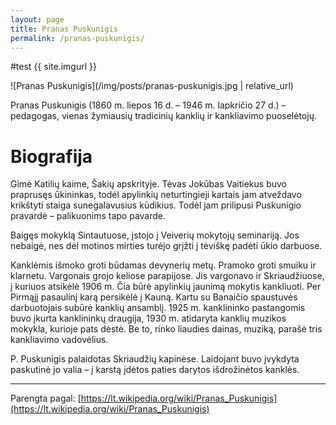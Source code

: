 ```yaml
---
layout: page
title: Pranas Puskunigis
permalink: /pranas-puskunigis/
---
```


#test
{{ site.imgurl }}


![Pranas Puskunigis](/img/posts/pranas-puskunigis.jpg | relative_url)

Pranas Puskunigis (1860 m. liepos 16 d. – 1946 m. lapkričio 27 d.) – pedagogas, vienas žymiausių tradicinių kanklių ir kankliavimo puoselėtojų.

# Biografija
Gimė Katilių kaime, Šakių apskrityje. Tėvas Jokūbas Vaitiekus buvo praprusęs ūkininkas, todėl apylinkių neturtingieji kartais jam atveždavo krikštyti staiga sunegalavusius kūdikius. Todėl jam prilipusi Puskunigio pravardė – palikuonims tapo pavarde.

Baigęs mokyklą Sintautuose, įstojo į Veiverių mokytojų seminariją. Jos nebaigė, nes dėl motinos mirties turėjo grįžti į tėviškę padėti ūkio darbuose.

Kanklėmis išmoko groti būdamas devynerių metų. Pramoko groti smuiku ir klarnetu. Vargonais grojo keliose parapijose. Jis vargonavo ir Skriaudžiuose, į kuriuos atsikėlė 1906 m. Čia būrė apylinkių jaunimą mokytis kankliuoti. Per Pirmąjį pasaulinį karą persikėlė į Kauną. Kartu su Banaičio spaustuvės darbuotojais subūrė kanklių ansamblį. 1925 m. kanklininko pastangomis buvo įkurta kanklininkų draugija, 1930 m. atidaryta kanklių muzikos mokykla, kurioje pats dėstė. Be to, rinko liaudies dainas, muziką, parašė tris kankliavimo vadovėlius.

P. Puskunigis palaidotas Skriaudžių kapinėse. Laidojant buvo įvykdyta paskutinė jo valia – į karstą įdėtos paties darytos išdrožinėtos kanklės.

-------------
Parengta pagal: [https://lt.wikipedia.org/wiki/Pranas_Puskunigis](https://lt.wikipedia.org/wiki/Pranas_Puskunigis)

